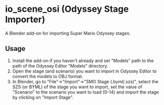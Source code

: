 # io_scene_osi (Odyssey Stage Importer)
A Blender add-on for importing Super Mario Odyssey stages.

## Usage
1. Install the add-on if you haven't already and set "Models" path to the path of the Odyssey Editor "Models" directory.
2. Open the stage (and scenario) you want to import in Odyssey Editor to convert the models to OBJ format.
3. In Blender, go to "File"->"Import"->"SMO Stage (.byml/.szs)", select the SZS (or BYML) of the stage you want to import, set the value of "Scenario" to the scenario you want to load (0-14) and import the stage by clicking on "Import Stage".
